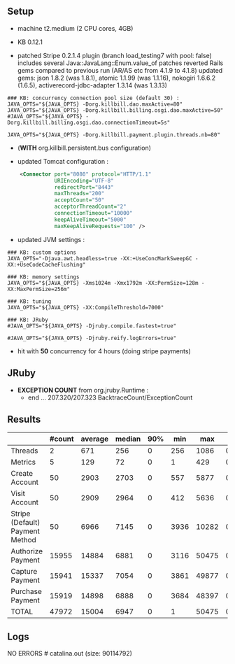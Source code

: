 ## Setup

- machine t2.medium (2 CPU cores, 4GB)

- KB 0.12.1
- patched Stripe 0.2.1.4 plugin (branch load_testing7 with pool: false)
  includes several Java::JavaLang::Enum.value_of patches
  reverted Rails gems compared to previous run (AR/AS etc from 4.1.9 to 4.1.8)
  updated gems: json 1.8.2 (was 1.8.1), atomic 1.1.99 (was 1.1.16), 
                nokogiri 1.6.6.2 (1.6.5), activerecord-jdbc-adapter 1.3.14 (was 1.3.13)

```
### KB: concurrency connection pool size (default 30) :
JAVA_OPTS="${JAVA_OPTS} -Dorg.killbill.dao.maxActive=80"
JAVA_OPTS="${JAVA_OPTS} -Dorg.killbill.billing.osgi.dao.maxActive=50"
#JAVA_OPTS="${JAVA_OPTS} -Dorg.killbill.billing.osgi.dao.connectionTimeout=5s"

JAVA_OPTS="${JAVA_OPTS} -Dorg.killbill.payment.plugin.threads.nb=80"
```

- (**WITH** org.killbill.persistent.bus configuration)

- updated Tomcat configuration :
```xml
    <Connector port="8080" protocol="HTTP/1.1"
               URIEncoding="UTF-8"
               redirectPort="8443"
               maxThreads="200"
               acceptCount="50"
               acceptorThreadCount="2"
               connectionTimeout="10000"
               keepAliveTimeout="5000"
               maxKeepAliveRequests="100" />
```

- updated JVM settings :
```
### KB: custom options
JAVA_OPTS="-Djava.awt.headless=true -XX:+UseConcMarkSweepGC -XX:+UseCodeCacheFlushing"

### KB: memory settings
JAVA_OPTS="${JAVA_OPTS} -Xms1024m -Xmx1792m -XX:PermSize=128m -XX:MaxPermSize=256m"

### KB: tuning
JAVA_OPTS="${JAVA_OPTS} -XX:CompileThreshold=7000"

### KB: JRuby
#JAVA_OPTS="${JAVA_OPTS} -Djruby.compile.fastest=true"

#JAVA_OPTS="${JAVA_OPTS} -Djruby.reify.logErrors=true"
```

- hit with **50** concurrency for 4 hours (doing stripe payments)


## JRuby

- **EXCEPTION COUNT** from org.jruby.Runtime :
  * end  ... 207.320/207.323 BacktraceCount/ExceptionCount

## Results

|                                 | #count | average | median | 90% |  min |   max |   errors | bandwidth |
| ------------------------------- | ------ | ------- | ------ | --- | ---- | ----- | -------- | --------- |
|                         Threads |      2 |     671 |    256 |   0 |  256 |  1086 | 0.00000% |    0.02/s |
|                         Metrics |      5 |     129 |     72 |   0 |    1 |   429 | 0.20000% |    0.02/s |
|                  Create Account |     50 |    2903 |   2703 |   0 |  557 |  5877 | 0.00000% |    1.29/s |
|                   Visit Account |     50 |    2909 |   2964 |   0 |  412 |  5636 | 0.00000% |    1.74/s |
| Stripe (Default) Payment Method |     50 |    6966 |   7145 |   0 | 3936 | 10282 | 0.00000% |    1.07/s |
|               Authorize Payment |  15955 |   14884 |   6881 |   0 | 3116 | 50475 | 0.00000% |    0.98/s |
|                 Capture Payment |  15941 |   15337 |   7054 |   0 | 3861 | 49877 | 0.00000% |    0.86/s |
|                Purchase Payment |  15919 |   14898 |   6888 |   0 | 3684 | 48397 | 0.00000% |    0.98/s |
|                           TOTAL |  47972 |   15004 |   6947 |   0 |    1 | 50475 | 0.00002% |    2.85/s |


## Logs

NO ERRORS # catalina.out (size: 90114792)
